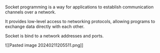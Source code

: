 Socket programming is a way for applications to establish communication channels over a network. 

It provides low-level access to networking protocols, allowing programs to exchange data directly with each other.

Socket is bind to a network addresses and ports.

![[Pasted image 20240211205511.png]]